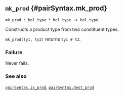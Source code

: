 ## `mk_prod` {#pairSyntax.mk_prod}


```
mk_prod : hol_type * hol_type -> hol_type
```



Constructs a product type from two constituent types.


`mk_prod(ty1, ty2)` returns `ty1 # t2`.

### Failure

Never fails.

### See also

[`pairSyntax.is_prod`](#pairSyntax.is_prod), [`pairSyntax.dest_prod`](#pairSyntax.dest_prod)

